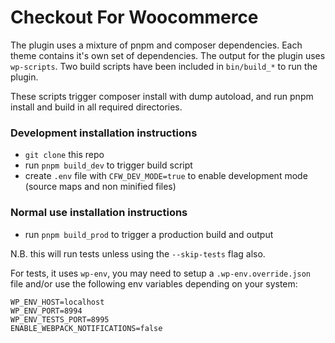 # Checkout For Woocommerce

The plugin uses a mixture of pnpm and composer dependencies. Each theme contains it's own set of dependencies. The output for the plugin uses `wp-scripts`.
Two build scripts have been included in `bin/build_*` to run the plugin.

These scripts trigger composer install with dump autoload, and run pnpm install and build in all required directories.
### Development installation instructions

* `git clone` this repo
* run `pnpm build_dev` to trigger build script
* create `.env` file with `CFW_DEV_MODE=true` to enable development mode (source maps and non minified files)

### Normal use installation instructions

* run `pnpm build_prod` to trigger a production build and output

N.B. this will run tests unless using the `--skip-tests` flag also.

For tests, it uses `wp-env`, you may need to setup a `.wp-env.override.json` file and/or use the following env variables depending on your system:
```
WP_ENV_HOST=localhost
WP_ENV_PORT=8994
WP_ENV_TESTS_PORT=8995
ENABLE_WEBPACK_NOTIFICATIONS=false
```